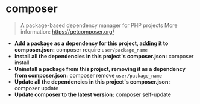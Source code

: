 # composer
> A package-based dependency manager for PHP projects
> More information: <https://getcomposer.org/>
- **Add a package as a dependency for this project, adding it to composer.json:**
composer require `user/package_name`
- **Install all the dependencies in this project's composer.json:**
composer install
- **Uninstall a package from this project, removing it as a dependency from composer.json:**
composer remove `user/package_name`
- **Update all the dependencies in this project's composer.json:**
composer update
- **Update composer to the latest version:**
composer self-update
